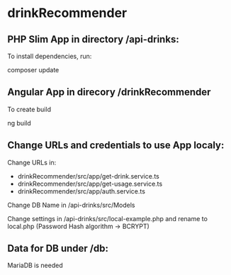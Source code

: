 # drinkRecommender

PHP Slim App in directory /api-drinks:
--------------------------------------
To install dependencies, run:

composer update


Angular App in direcory /drinkRecommender
-----------------------------------------
To create build

ng build


Change URLs and credentials to use App localy:
-------------------

Change URLs in:
- drinkRecommender/src/app/get-drink.service.ts
- drinkRecommender/src/app/get-usage.service.ts
- drinkRecommender/src/app/auth.service.ts

Change DB Name in /api-drinks/src/Models

Change settings in /api-drinks/src/local-example.php and rename to local.php (Password Hash algorithm -> BCRYPT)

Data for DB under /db:
-------------------
MariaDB is needed
